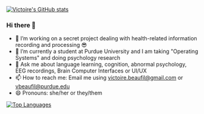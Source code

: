 [![Victoire's GitHub stats](https://github-readme-stats.vercel.app/api?username=victoirebeaufils&theme=radical&show_icons=true&count_private=true)](https://github.com/anuraghazra/github-readme-stats)

### Hi there 👋

- 🔭 I’m working on a secret project dealing with health-related information recording and processing 😎 
- 🌱 I’m currently a student at Purdue University and I am taking "Operating Systems" and doing psychology research
- 💬 Ask me about language learning, cognition, abnormal psychology, EEG recordings, Brain Computer Interfaces or UI/UX
- 📫 How to reach me: Email me using victoire.beaufil@gmail.com or vbeaufil@purdue.edu
- 😄 Pronouns: she/her or they/them


[![Top Languages](https://github-readme-stats.vercel.app/api/top-langs/?username=victoirebeaufils&theme=radical&layout=compact&count_private=true)
](https://github.com/anuraghazra/github-readme-stats)
